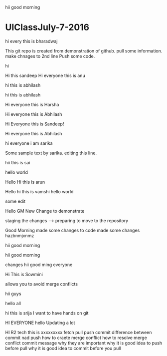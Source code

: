 

hii good morning


# UIClassJuly-7-2016


hi every this is bharadwaj

This git repo is created from demonstration of github. pull some information. make chnages to 2nd line
Push some code.


hi

Hi this sandeep
Hi everyone this is anu

hi this is abhilash


hi this is abhilash


Hi everyone this is Harsha


Hi everyone this is Abhilash


Hi Everyone this is Sandeep!

Hi everyone this is Abhilash


hi everyone i am sarika

Some sample text by sarika. editing this line.

hii this is sai

hello world

Hello
Hi this is arun

Hello 
hi this is vamshi
hello world




some edit

Hello GM
New Change to demonstrate


staging the changes --> preparing to move to the repository


Good Morning    made some changes to code
made some changes hazbnmjxnmz


hii good morning


hii good morning

changes
hii good ming everyone

Hi This is Sowmini


allows you to avoid merge conflicts 

hii guys



hello all


hi this is srija
I want to have hands on git

HI EVERYONE
hello 
Updating a lot


HI R2 tech this is xxxxxxxxx
fetch
pull
push 
commit 
difference between commit nad push 
how to craete merge conflict
how to resolve merge conflict
commit message why they are important
why it is good idea to push before pull
why  it is good idea to commit before you pull